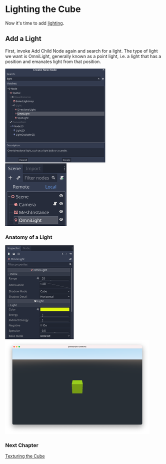 # Lighting the Cube

Now it's time to add [lighting](https://docs.godotengine.org/en/stable/tutorials/3d/lights_and_shadows.html).

## Add a Light

First, invoke Add Child Node again and search for a light.
The type of light we want is OmniLight, generally known as a point light, i.e. a light that has a position and emanates light from that position.

<img src="images/createlight.png" height="300">

<img src="images/lightscene.png" height="200">

### Anatomy of a Light

<img src="images/light.png" height="300">

<img src="images/yellowcube.png" height="300">

### Next Chapter

[Texturing the Cube](../chapter5/README.md)


